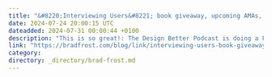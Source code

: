 ```yaml
---
title: "&#8220;Interviewing Users&#8221; book giveaway, upcoming AMAs, free Frostapalooza 🎸 tix, and more&#8230;"
date: 2024-07-24 20:00:15 UTC
dateadded: 2024-07-31 00:00:44 +0100
description: "This is so great!: The Design Better Podcast is doing a Frostapalooza ticket giveaway! You may have been a part of our recent AMA with Brad Frost, where we learned that he’s hosting a&nbsp;benefit concert this summer in Pittsburgh, Pennsylvania […]"
link: "https://bradfrost.com/blog/link/interviewing-users-book-giveaway-upcoming-amas-free-frostapalooza-%f0%9f%8e%b8-tix-and-more/"
category:
directory: _directory/brad-frost.md
---
```


